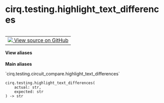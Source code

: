 <div itemscope itemtype="http://developers.google.com/ReferenceObject">
<meta itemprop="name" content="cirq.testing.highlight_text_differences" />
<meta itemprop="path" content="Stable" />
</div>

# cirq.testing.highlight_text_differences

<!-- Insert buttons and diff -->

<table class="tfo-notebook-buttons tfo-api" align="left">

<td>
  <a target="_blank" href="https://github.com/quantumlib/cirq/tree/master/cirq/testing/circuit_compare.py">
    <img src="https://www.tensorflow.org/images/GitHub-Mark-32px.png" />
    View source on GitHub
  </a>
</td>
</table>





<section class="expandable">
  <h4 class="showalways">View aliases</h4>
  <p>
<b>Main aliases</b>
<p>`cirq.testing.circuit_compare.highlight_text_differences`</p>
</p>
</section>

<pre class="devsite-click-to-copy prettyprint lang-py tfo-signature-link">
<code>cirq.testing.highlight_text_differences(
    actual: str,
    expected: str
) -> str
</code></pre>



<!-- Placeholder for "Used in" -->

